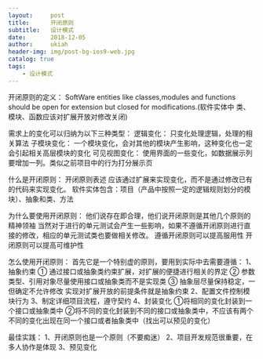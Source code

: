 ```yaml
---
layout:     post
title:      开闭原则
subtitle:   设计模式
date:       2018-12-05
author:     ukiah
header-img: img/post-bg-ios9-web.jpg
catalog: true
tags:
    - 设计模式
---
```


开闭原则的定义：
SoftWare entities like classes,modules and functions should be open for extension but closed for modifications.(软件实体中 类、模块、函数应该对扩展开放对修改关闭)

需求上的变化可以归纳为以下三种类型：
逻辑变化：
只变化处理逻辑，处理的相关算法
子模块变化：
一个模块变化，会对其他的模块产生影响，这种变化也一定会引起相关高层模块的变化
可见视图变化：
使用界面的一些变化，如数据展示列 要增加一列。类似之前项目中的行为打分展示页

什么是开闭原则：
开闭原则表述 应该通过扩展来实现变化，而不是通过修改已有的代码来实现变化。
软件实体包含：项目（产品中按照一定的逻辑规则划分的模块）、抽象和类、方法

为什么要使用开闭原则：
他们说存在即合理，他们说开闭原则是其他几个原则的精神领袖
当然对于进行的单元测试会产生一些影响，如果不遵循开闭原则进行直接的修改，相应的单元测试类也要做相关修改。
遵循开闭原则可以提高服用性
开闭原则可以提高可维护性

怎么使用开闭原则：
首先它是一个特别虚的原则，要用到实际中去需要遵循：
1、抽象约束
① 通过接口或抽象类约束扩展，对扩展的便捷进行相关的界定
② 参数类型、引用对象尽量使用接口或抽象类而不是实现类
③ 抽象层尽量保持稳定，一但确定不允许修改
实现对扩展开放的前提条件就是抽象约束
2、配置文件控制模块行为
3、制定详细项目流程，遵守契约
4、封装变化
①将相同的变化封装到一个接口或抽象类中
②将不同的变化封装到不同的接口或抽象类中，不应该有两个不同的变化出现在同一个接口或者抽象类中（找出可以预见的变化）

最佳实践：
1、开闭原则也是一个原则（不要痴迷）
2、项目开发规范很重要，在多人协作是体现
3、预见变化
